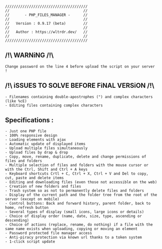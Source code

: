 
    //////////////////////////////////////
    //                                  //
    //       - PHP_FILES_MANAGER -      //
    //                                  //
    //   Version : 0.9.17 (beta)        //
    //                                  //
    //   Author : https://wltrdr.dev/   //
    //                                  //
    //////////////////////////////////////



/!\ WARNiNG /!\
---------------

    Change password on the line 4 before upload the script on your server !



/!\ iSSUES TO SOLVE BEFORE FiNAL VERSiON /!\
---------------------------------------------

    - Filenames containing double-apostrophes (") and complex characters (like %cE)
    - Editing files containing complex characters



Specifications :
----------------

    - Just one PHP file
    - 100% responsive design
    - Loading elements with ajax
    - Automatic update of displayed items
    - Upload multiple files simultaneously
    - Upload files by drap & drop
    - Copy, move, rename, duplicate, delete and change permissions of files and folders
    - Multiple selection of files and folders with the mouse cursor or with the Ctrl, Shift and Ctrl + A keys
    - Keyboard shortcuts Crtl + C, Ctrl + X, Ctrl + V and Del to copy, cut, paste and delete items
    - Editing and downloading files (even those not accessible on the web)
    - Creation of new folders and files
    - Trash system so as not to permanently delete files and folders
    - Display of the current path and the folder tree from the root of the server (except on mobile)
    - Control buttons: Back and forward history, parent folder, back to home, refresh button
    - Several types of display (small icons, large icons or details)
    - Choice of display order (name, date, size, type, ascending or descending)
    - Choice of actions (replace, rename, do nothing) if a file with the same name exists when uploading, copying or moving an element
    - Password protected file manager access
    - Anti-piracy protection via known url thanks to a token system
    - 1-click script update
